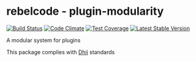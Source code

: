 # rebelcode - plugin-modularity

[![Build Status](https://travis-ci.org/rebelcode/plugin-modularity.svg?branch=master)](https://travis-ci.org/rebelcode/plugin-modularity)
[![Code Climate](https://codeclimate.com/github/rebelcode/plugin-modularity/badges/gpa.svg)](https://codeclimate.com/github/rebelcode/plugin-modularity)
[![Test Coverage](https://codeclimate.com/github/rebelcode/plugin-modularity/badges/coverage.svg)](https://codeclimate.com/github/rebelcode/plugin-modularity/coverage)
[![Latest Stable Version](https://poser.pugx.org/rebelcode/plugin-modularity/version)](https://packagist.org/packages/rebelcode/plugin-modularity)

A modular system for plugins

This package complies with [Dhii] standards

[Dhii]: https://github.com/Dhii/dhii
